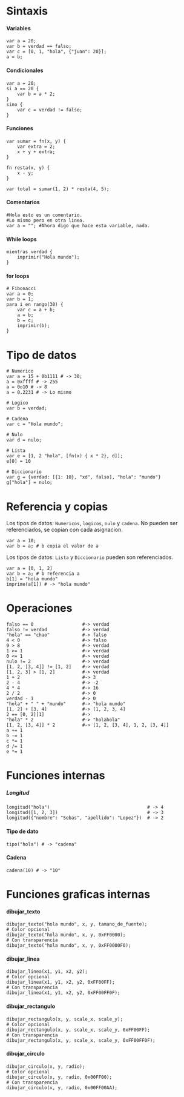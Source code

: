 # Sintaxis

#### Variables

```
var a = 20;
var b = verdad == falso;
var c = [0, 1, "hola", {"juan": 20}];
a = b;
```

#### Condicionales

```
var a = 20;
si a == 20 {
    var b = a * 2;
}
sino {
    var c = verdad != falso;
}
```

#### Funciones

```
var sumar = fn(x, y) {
    var extra = 2;
    x + y + extra;
}

fn resta(x, y) {
    x - y;
}

var total = sumar(1, 2) * resta(4, 5);
```

#### Comentarios

```
#Hola esto es un comentario.
#Lo mismo pero en otra linea.
var a = ""; #Ahora digo que hace esta variable, nada.
```

#### While loops

```
mientras verdad {
    imprimir("Hola mundo");
}
```

#### for loops

```
# Fibonacci
var a = 0;
var b = 1;
para i en rango(30) {
    var c = a + b;
    a = b;
    b = c;
    imprimir(b);
}
```

# Tipo de datos

```
# Numerico
var a = 15 + 0b1111 # -> 30;
a = 0xffff # -> 255
a = 0o10 # -> 8
a = 0.2231 # -> Lo mismo

# Logico
var b = verdad;

# Cadena
var c = "Hola mundo";

# Nulo
var d = nulo;

# Lista
var e = [1, 2 "hola", [fn(x) { x * 2}, d]];
e[0] = 10

# Diccionario
var g = {verdad: [{1: 10}, "xd", falso], "hola": "mundo"}
g["hola"] = nulo;
```

# Referencia y copias

Los tipos de datos: `Numericos`, `logicos`, `nulo` y `cadena`. No pueden ser referenciados, se copian con cada asignacion.

```
var a = 10;
var b = a; # b copia el valor de a
```

Los tipos de datos: `Lista` y `Diccionario` pueden son referenciados.

```
var a = [0, 1, 2]
var b = a; # b referencia a
b[1] = "hola mundo"
imprime(a[1]) # -> "hola mundo"

```

# Operaciones

```
falso == 0                  #-> verdad
falso != verdad             #-> verdad
"hola" == "chao"            #-> falso
4 < 0                       #-> falso
9 > 8                       #-> verdad
1 >= 1                      #-> verdad
0 <= 1                      #-> verdad
nulo != 2                   #-> verdad
[1, 2, [3, 4]] != [1, 2]    #-> verdad
[1, 2, 3] > [1, 2]          #-> verdad
1 + 2                       #-> 3
2 - 4                       #-> -2
4 * 4                       #-> 16
2 / 2                       #-> 0
verdad - 1                  #-> 0
"hola" + " " + "mundo"      #-> "hola mundo"
[1, 2] + [3, 4]             #-> [1, 2, 3, 4]
2 == [0, 2][1]              #->
"hola" * 2                  #-> "holahola"
[1, 2, [3, 4]] * 2          #-> [1, 2, [3, 4], 1, 2, [3, 4]]
a += 1
b -= 1
c *= 1
d /= 1
e *= 1
```

# Funciones internas

##### Longitud

```
longitud("hola")                                    # -> 4
longitud([1, 2, 3])                                 # -> 3
longitud({"nombre": "Sebas", "apellido": "Lopez"})  # -> 2
```

#### Tipo de dato

```
tipo("hola") # -> "cadena"
```

#### Cadena

```
cadena(10) # -> "10"
```

# Funciones graficas internas

#### dibujar_texto

```
dibujar_texto("hola mundo", x, y, tamano_de_fuente);
# Color opcional
dibujar_texto("hola mundo", x, y, 0xFF0000);
# Con transparencia
dibujar_texto("hola mundo", x, y, 0xFF0000F0);
```

#### dibujar_linea

```
dibujar_linea(x1, y1, x2, y2);
# Color opcional
dibujar_linea(x1, y1, x2, y2, 0xFF00FF);
# Con transparencia
dibujar_linea(x1, y1, x2, y2, 0xFF00FF0F);
```

#### dibujar_rectangulo

```
dibujar_rectangulo(x, y, scale_x, scale_y);
# Color opcional
dibujar_rectangulo(x, y, scale_x, scale_y, 0xFF00FF);
# Con transparencia
dibujar_rectangulo(x, y, scale_x, scale_y, 0xFF00FF0F);
```

#### dibujar_circulo

```
dibujar_circulo(x, y, radio);
# Color opcional
dibujar_circulo(x, y, radio, 0x00FF00);
# Con transparencia
dibujar_circulo(x, y, radio, 0x00FF00AA);
```